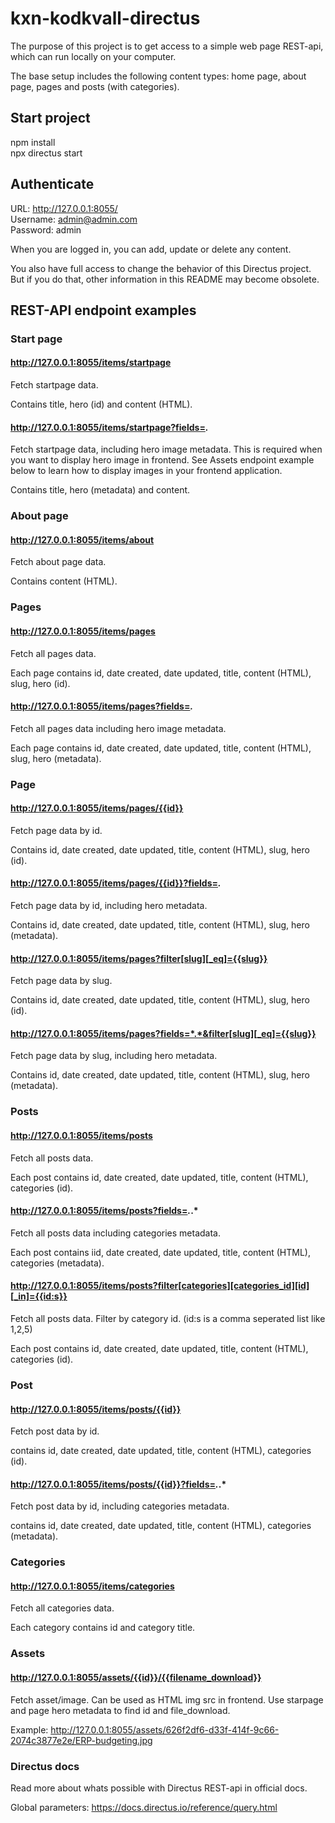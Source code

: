 # kxn-kodkvall-directus
The purpose of this project is to get access to a simple web page REST-api, which can run locally on your computer.  

The base setup includes the following content types: home page, about page, pages and posts (with categories).

## Start project
npm install  
npx directus start  

## Authenticate
URL: http://127.0.0.1:8055/  
Username: admin@admin.com  
Password: admin  

When you are logged in, you can add, update or delete any content.  

You also have full access to change the behavior of this Directus project. But if you do that, other information in this README may become obsolete.  

## REST-API endpoint examples

### Start page

#### http://127.0.0.1:8055/items/startpage
Fetch startpage data.  
  
Contains title, hero (id) and content (HTML).

#### http://127.0.0.1:8055/items/startpage?fields=*.*
Fetch startpage data, including hero image metadata. This is required when you want to display hero image in frontend. See Assets endpoint example below to learn how to display images in your frontend application.  
  
Contains title, hero (metadata) and content.

### About page 
#### http://127.0.0.1:8055/items/about  
Fetch about page data.  

Contains content (HTML).  

### Pages
#### http://127.0.0.1:8055/items/pages
Fetch all pages data.  

Each page contains id, date created, date updated, title, content (HTML), slug, hero (id).

#### http://127.0.0.1:8055/items/pages?fields=*.*  
Fetch all pages data including hero image metadata.  

Each page contains id, date created, date updated, title, content (HTML), slug, hero (metadata).  

### Page
#### http://127.0.0.1:8055/items/pages/{{id}}
Fetch page data by id.  
  
Contains id, date created, date updated, title, content (HTML), slug, hero (id).  

#### http://127.0.0.1:8055/items/pages/{{id}}?fields=*.*
Fetch page data by id, including hero metadata.  
  
Contains id, date created, date updated, title, content (HTML), slug, hero (metadata).  

#### http://127.0.0.1:8055/items/pages?filter[slug][_eq]={{slug}}
Fetch page data by slug.  
  
Contains id, date created, date updated, title, content (HTML), slug, hero (id).  

#### http://127.0.0.1:8055/items/pages?fields=*.*&filter[slug][_eq]={{slug}}
Fetch page data by slug, including hero metadata.  
  
Contains id, date created, date updated, title, content (HTML), slug, hero (metadata).  

### Posts
#### http://127.0.0.1:8055/items/posts
Fetch all posts data.  

Each post contains id, date created, date updated, title, content (HTML), categories (id).  

#### http://127.0.0.1:8055/items/posts?fields=*.*.*  
Fetch all posts data including categories metadata.  

Each post contains iid, date created, date updated, title, content (HTML), categories (metadata).  

#### http://127.0.0.1:8055/items/posts?filter[categories][categories_id][id][_in]={{id:s}}
Fetch all posts data. Filter by category id. (id:s is a comma seperated list like 1,2,5)  

Each post contains id, date created, date updated, title, content (HTML), categories (id).  

### Post
#### http://127.0.0.1:8055/items/posts/{{id}}
Fetch post data by id.  
  
contains id, date created, date updated, title, content (HTML), categories (id).   

#### http://127.0.0.1:8055/items/posts/{{id}}?fields=*.*.*
Fetch post data by id, including categories metadata.  
  
contains id, date created, date updated, title, content (HTML), categories (metadata).  

### Categories

#### http://127.0.0.1:8055/items/categories
Fetch all categories data.  

Each category contains id and category title.

### Assets
#### http://127.0.0.1:8055/assets/{{id}}/{{filename_download}}
Fetch asset/image. Can be used as HTML img src in frontend. Use starpage and page hero metadata to find id and file_download.  
  
Example: http://127.0.0.1:8055/assets/626f2df6-d33f-414f-9c66-2074c3877e2e/ERP-budgeting.jpg  

### Directus docs
Read more about whats possible with Directus REST-api in official docs.  

Global parameters: https://docs.directus.io/reference/query.html

